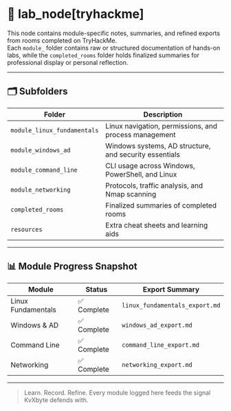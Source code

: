 # 🧪 lab_node[tryhackme]

This node contains module-specific notes, summaries, and refined exports from rooms completed on TryHackMe.  
Each `module_` folder contains raw or structured documentation of hands-on labs, while the `completed_rooms` folder holds finalized summaries for professional display or personal reflection.

---

## 🗂️ Subfolders

| Folder                 | Description                                            |
|------------------------|--------------------------------------------------------|
| `module_linux_fundamentals` | Linux navigation, permissions, and process management |
| `module_windows_ad`          | Windows systems, AD structure, and security essentials |
| `module_command_line`        | CLI usage across Windows, PowerShell, and Linux         |
| `module_networking`          | Protocols, traffic analysis, and Nmap scanning          |
| `completed_rooms`            | Finalized summaries of completed rooms                  |
| `resources`                  | Extra cheat sheets and learning aids                    |

---

## 📊 Module Progress Snapshot

| Module                    | Status        | Export Summary                 |
|---------------------------|---------------|--------------------------------|
| Linux Fundamentals        | ✅ Complete   | `linux_fundamentals_export.md` |
| Windows & AD              | ✅ Complete   | `windows_ad_export.md`         |
| Command Line              | ✅ Complete   | `command_line_export.md`       |
| Networking                | ✅ Complete   | `networking_export.md`         |

---

> Learn. Record. Refine. Every module logged here feeds the signal KvXbyte defends with.
